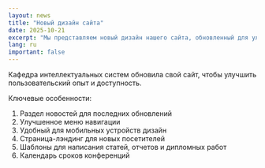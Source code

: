```yaml
---
layout: news
title: "Новый дизайн сайта"
date: 2025-10-21
excerpt: "Мы представляем новый дизайн нашего сайта, обновленный для улучшения пользовательского опыта и доступности."
lang: ru
important: false
---
```


Кафедра интеллектуальных систем обновила свой сайт, чтобы улучшить пользовательский опыт и доступность.

Ключевые особенности:

1. Раздел новостей для последних обновлений
2. Улучшенное меню навигации
3. Удобный для мобильных устройств дизайн
4. Страница-лэндинг для новых посетителей
5. Шаблоны для написания статей, отчетов и дипломных работ
6. Календарь сроков конференций
